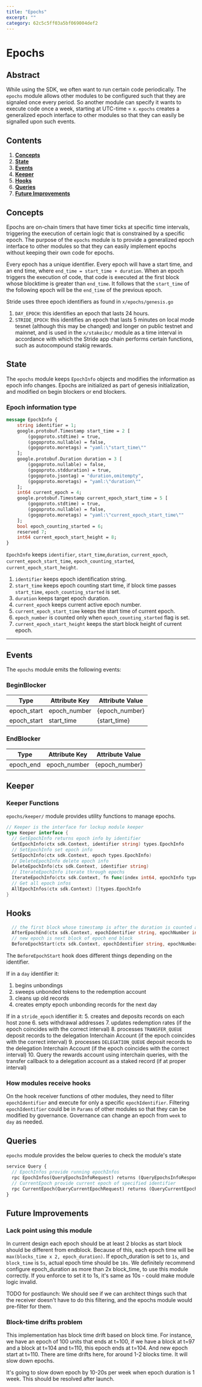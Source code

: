 ```yaml
---
title: "Epochs"
excerpt: ""
category: 62c5c5ff03a5bf069004def2
---
```

<!--
order: 0
title: "Epochs Overview"
parent:
  title: "epochs"
-->

# Epochs

## Abstract</br>

While using the SDK, we often want to run certain code periodically. The `epochs` module allows other modules to be configured such that they are signaled once every period. So another module can specify it wants to execute code once a week, starting at UTC-time = x. `epochs` creates a generalized epoch interface to other modules so that they can easily be signalled upon such events.

## Contents

1. **[Concepts](#concepts)**
2. **[State](#state)**
3. **[Events](#events)**
4. **[Keeper](#keeper)**
5. **[Hooks](#hooks)**
6. **[Queries](#queries)**
7. **[Future Improvements](#future-improvements)**

## Concepts

Epochs are on-chain timers that have timer ticks at specific time intervals, triggering the execution of certain logic that is constrained by a specific epoch. The purpose of the `epochs` module is to provide a generalized epoch interface to other modules so that they can easily implement epochs without keeping their own code for epochs.

Every epoch has a unique identifier. Every epoch will have a start time, and an end time, where `end_time = start_time + duration`.
When an epoch triggers the execution of code, that code is executed at the first block whose blocktime is greater than `end_time`. It follows that the `start_time` of the following epoch will be the `end_time` of the previous epoch.

Stride uses three epoch identifiers as found in `x/epochs/genesis.go`

1. `DAY_EPOCH`: this identifies an epoch that lasts 24 hours.
2. `STRIDE_EPOCH`: this identifies an epoch that lasts 5 minutes on local mode tesnet (although this may be changed) and longer on public testnet and mainnet, and is used in the `x/stakeibc/` module as a time interval in accordance with which the Stride app chain performs certain functions, such as autocompound stakig rewards.

## State

The `epochs` module keeps `EpochInfo` objects and modifies the information as epoch info changes.
Epochs are initialized as part of genesis initialization, and modified on begin blockers or end blockers.

### Epoch information type

```protobuf
message EpochInfo {
    string identifier = 1;
    google.protobuf.Timestamp start_time = 2 [
        (gogoproto.stdtime) = true,
        (gogoproto.nullable) = false,
        (gogoproto.moretags) = "yaml:\"start_time\""
    ];
    google.protobuf.Duration duration = 3 [
        (gogoproto.nullable) = false,
        (gogoproto.stdduration) = true,
        (gogoproto.jsontag) = "duration,omitempty",
        (gogoproto.moretags) = "yaml:\"duration\""
    ];
    int64 current_epoch = 4;
    google.protobuf.Timestamp current_epoch_start_time = 5 [
        (gogoproto.stdtime) = true,
        (gogoproto.nullable) = false,
        (gogoproto.moretags) = "yaml:\"current_epoch_start_time\""
    ];
    bool epoch_counting_started = 6;
    reserved 7;
    int64 current_epoch_start_height = 8;
}
```

`EpochInfo` keeps `identifier`, `start_time`,`duration`, `current_epoch`, `current_epoch_start_time`, `epoch_counting_started`, `current_epoch_start_height`.

1. `identifier` keeps epoch identification string.
2. `start_time` keeps epoch counting start time, if block time passes `start_time`, `epoch_counting_started` is set.
3. `duration` keeps target epoch duration.
4. `current_epoch` keeps current active epoch number.
5. `current_epoch_start_time` keeps the start time of current epoch.
6. `epoch_number` is counted only when `epoch_counting_started` flag is set.
7. `current_epoch_start_height` keeps the start block height of current epoch.

---

## Events

The `epochs` module emits the following events:

### BeginBlocker

| Type        | Attribute Key | Attribute Value |
| ----------- | ------------- | --------------- |
| epoch_start | epoch_number  | {epoch_number}  |
| epoch_start | start_time    | {start_time}    |

### EndBlocker

| Type      | Attribute Key | Attribute Value |
| --------- | ------------- | --------------- |
| epoch_end | epoch_number  | {epoch_number}  |

## Keeper

### Keeper Functions

`epochs/keeper/` module provides utility functions to manage epochs.

```go
// Keeper is the interface for lockup module keeper
type Keeper interface {
  // GetEpochInfo returns epoch info by identifier
  GetEpochInfo(ctx sdk.Context, identifier string) types.EpochInfo
  // SetEpochInfo set epoch info
  SetEpochInfo(ctx sdk.Context, epoch types.EpochInfo)
  // DeleteEpochInfo delete epoch info
  DeleteEpochInfo(ctx sdk.Context, identifier string)
  // IterateEpochInfo iterate through epochs
  IterateEpochInfo(ctx sdk.Context, fn func(index int64, epochInfo types.EpochInfo) (stop bool))
  // Get all epoch infos
  AllEpochInfos(ctx sdk.Context) []types.EpochInfo
}
```

## Hooks

```go
  // the first block whose timestamp is after the duration is counted as the end of the epoch
  AfterEpochEnd(ctx sdk.Context, epochIdentifier string, epochNumber int64)
  // new epoch is next block of epoch end block
  BeforeEpochStart(ctx sdk.Context, epochIdentifier string, epochNumber int64)
```

The `BeforeEpochStart` hook does different things depending on the identifier.

If in a `day` identifier it:

1. begins unbondings
2. sweeps unbonded tokens to the redemption account
3. cleans up old records
4. creates empty epoch unbonding records for the next day

If in a `stride_epoch` identifier it: 5. creates and deposits records on each host zone 6. sets withdrawal addresses 7. updates redemption rates (if the epoch coincides with the correct interval) 8. processes `TRANSFER_QUEUE` deposit records to the delegation Interchain Account (if the epoch coincides with the correct interval) 9. processes `DELEGATION_QUEUE` deposit records to the delegation Interchain Account (if the epoch coincides with the correct interval) 10. Query the rewards account using interchain queries, with the transfer callback to a delegation account as a staked record (if at proper interval)

### How modules receive hooks

On the hook receiver functions of other modules, they need to filter `epochIdentifier` and execute for only a specific `epochIdentifier`.
Filtering `epochIdentifier` could be in `Params` of other modules so that they can be modified by governance.
Governance can change an epoch from `week` to `day` as needed.

## Queries

`epochs` module provides the below queries to check the module's state

```protobuf
service Query {
  // EpochInfos provide running epochInfos
  rpc EpochInfos(QueryEpochsInfoRequest) returns (QueryEpochsInfoResponse) {}
  // CurrentEpoch provide current epoch of specified identifier
  rpc CurrentEpoch(QueryCurrentEpochRequest) returns (QueryCurrentEpochResponse) {}
}
```

## Future Improvements

### Lack point using this module

In current design each epoch should be at least 2 blocks as start block should be different from endblock.
Because of this, each epoch time will be `max(blocks_time x 2, epoch_duration)`.
If epoch_duration is set to `1s`, and `block_time` is `5s`, actual epoch time should be `10s`.
We definitely recommend configure epoch_duration as more than 2x block_time, to use this module correctly.
If you enforce to set it to 1s, it's same as 10s - could make module logic invalid.

TODO for postlaunch: We should see if we can architect things such that the receiver doesn't have to do this filtering, and the epochs module would pre-filter for them.

### Block-time drifts problem

This implementation has block time drift based on block time.
For instance, we have an epoch of 100 units that ends at t=100, if we have a block at t=97 and a block at t=104 and t=110, this epoch ends at t=104.
And new epoch start at t=110. There are time drifts here, for around 1-2 blocks time.
It will slow down epochs.

It's going to slow down epoch by 10-20s per week when epoch duration is 1 week. This should be resolved after launch.
